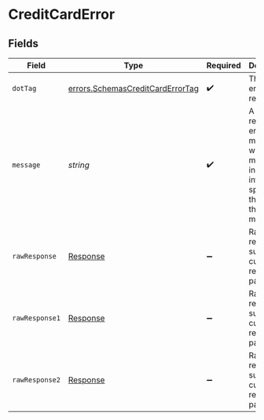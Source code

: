 # CreditCardError


## Fields

| Field                                                                                                  | Type                                                                                                   | Required                                                                                               | Description                                                                                            | Example                                                                                                |
| ------------------------------------------------------------------------------------------------------ | ------------------------------------------------------------------------------------------------------ | ------------------------------------------------------------------------------------------------------ | ------------------------------------------------------------------------------------------------------ | ------------------------------------------------------------------------------------------------------ |
| `dotTag`                                                                                               | [errors.SchemasCreditCardErrorTag](../../models/errors/schemascreditcarderrortag.md)                   | :heavy_check_mark:                                                                                     | The type of error returned                                                                             | declined_invalid_cvv                                                                                   |
| `message`                                                                                              | *string*                                                                                               | :heavy_check_mark:                                                                                     | A human-readable error message, which might include information specific to the request that was made. | The payment was declined because the CVV is not valid                                                  |
| `rawResponse`                                                                                          | [Response](https://developer.mozilla.org/en-US/docs/Web/API/Response)                                  | :heavy_minus_sign:                                                                                     | Raw HTTP response; suitable for custom response parsing                                                |                                                                                                        |
| `rawResponse1`                                                                                         | [Response](https://developer.mozilla.org/en-US/docs/Web/API/Response)                                  | :heavy_minus_sign:                                                                                     | Raw HTTP response; suitable for custom response parsing                                                |                                                                                                        |
| `rawResponse2`                                                                                         | [Response](https://developer.mozilla.org/en-US/docs/Web/API/Response)                                  | :heavy_minus_sign:                                                                                     | Raw HTTP response; suitable for custom response parsing                                                |                                                                                                        |